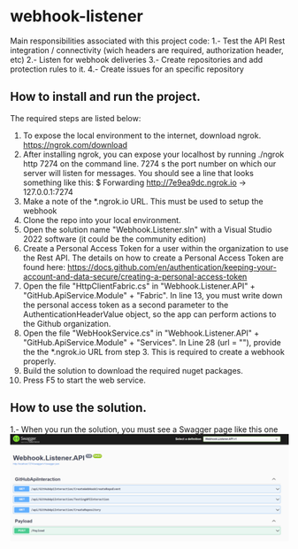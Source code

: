 # webhook-listener
Main responsibilities associated with this project code:
1.- Test the API Rest integration / connectivity (wich headers are required, authorization header, etc)
2.- Listen for webhook deliveries
3.- Create repositories and add protection rules to it.
4.- Create issues for an specific repository

## How to install and run the project.
The required steps are listed below:
1. To expose the local environment to the internet, download ngrok. https://ngrok.com/download
2. After installing ngrok, you can expose your localhost by running ./ngrok http 7274 on the command line. 7274 s the port number on which our server will listen for messages. You should see a line that looks something like this: $ Forwarding    http://7e9ea9dc.ngrok.io -> 127.0.0.1:7274
3. Make a note of the *.ngrok.io URL. This must be used to setup the webhook
4. Clone the repo into your local environment.
5. Open the solution name "Webhook.Listener.sln" with a Visual Studio 2022 software (it could be the community edition)
6. Create a Personal Access Token for a user within the organization to use the Rest API. The details on how to create a Personal Access Token are found here: https://docs.github.com/en/authentication/keeping-your-account-and-data-secure/creating-a-personal-access-token
7. Open the file "HttpClientFabric.cs" in "Webhook.Listener.API" + "GitHub.ApiService.Module" + "Fabric". In line 13, you must write down the personal access token as a second parameter to the AuthenticationHeaderValue object, so the app can perform actions to the Github organization.
8. Open the file "WebHookService.cs" in "Webhook.Listener.API" + "GitHub.ApiService.Module" + "Services". In Line 28 (url = ""), provide the the *.ngrok.io URL from step 3. This is required to create a webhook properly.
9. Build the solution to download the required nuget packages.
10. Press F5 to start the web service.

## How to use the solution.
1.- When you run the solution, you must see a Swagger page like this one
![Swagger Home](https://github.com/vicmarsystemsorg/webhook-listener/blob/main/Reference_Images/Swagger_Home.PNG)